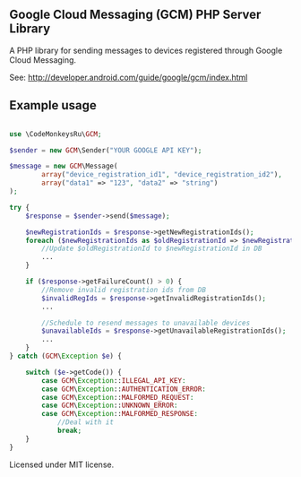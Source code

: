 Google Cloud Messaging (GCM) PHP Server Library
--------------------------------------------

A PHP library for sending messages to devices registered through Google Cloud Messaging.

See:
http://developer.android.com/guide/google/gcm/index.html

Example usage
-----------------------
```php

use \CodeMonkeysRu\GCM;

$sender = new GCM\Sender("YOUR GOOGLE API KEY");

$message = new GCM\Message(
        array("device_registration_id1", "device_registration_id2"),
        array("data1" => "123", "data2" => "string")
);

try {
    $response = $sender->send($message);

    $newRegistrationIds = $response->getNewRegistrationIds();
    foreach ($newRegistrationIds as $oldRegistrationId => $newRegistrationId){
        //Update $oldRegistrationId to $newRegistrationId in DB
        ...
    }

    if ($response->getFailureCount() > 0) {
        //Remove invalid registration ids from DB
        $invalidRegIds = $response->getInvalidRegistrationIds();
        ...

        //Schedule to resend messages to unavailable devices
        $unavailableIds = $response->getUnavailableRegistrationIds();
        ...
    }
} catch (GCM\Exception $e) {

    switch ($e->getCode()) {
        case GCM\Exception::ILLEGAL_API_KEY:
        case GCM\Exception::AUTHENTICATION_ERROR:
        case GCM\Exception::MALFORMED_REQUEST:
        case GCM\Exception::UNKNOWN_ERROR:
        case GCM\Exception::MALFORMED_RESPONSE:
            //Deal with it
            break;
    }
}

```

Licensed under MIT license.